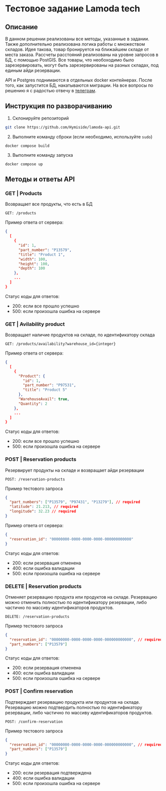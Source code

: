 # Тестовое задание Lamoda tech
## Описание
В данном решении реализованы все методы, указанные в задании. Также дополнительно реализована логика работы с множеством складов. Идея такова, товар бронируется на ближайшем складе от места заказа. Рассчеты расстояний реализованы на уровне запросов в БД, с помощью PostGIS. Все товары, что необоходимо было зарезервировать, могут быть зарезервированы на разных складах, под единым айди резервации.

API и Postgres поднимаются в отдельных docker контейнерах. После того, как запустится БД, накатываются миграции.
На все вопросы по решению я с радостью отвечу в [телеграм](https://t.me/hymiside).

## Инструкция по разворачиванию
1. Склонируйте репозиторий
```bash
git clone https://github.com/Hymiside/lamoda-api.git
```
2. Выполните команду сброки (если необходимо, используйте `sudo`)
```
docker compose build
```
3. Выполните команду запуска
```
docker compose up
```

## Методы и ответы API
### GET | Products
Возвращает все продукты, что есть в БД
```
GET: /products
```
Пример ответа от сервера:
```json
{
  [
    {
      "id": 1,
      "part_number": "P13579",
      "title": "Product 1",
      "width": 100,
      "height": 100,
      "depth": 100
    },
    ...
  ]
}
```
Статус коды для ответов:
- 200: если все прошло успешно
- 500: если произошла ошибка на сервере

### GET | Avilability product
Возвращает наличие продуктов на складе, по идентификатору склада
```
GET: /products/availability?warehouse_id={integer}
```
Пример ответа от сервера:
```json
{
  [
    {
      "Product": {
        "id": 1,
        "part_number": "P97531",
        "title": "Product 5"
      },
      "WarehouseAvail": true,
      "Quantity": 2
    },
    ...
  ]
}
```
Статус коды для ответов:
- 200: если все прошло успешно
- 500: если произошла ошибка на сервере


### POST | Reservation products
Резервирует продукты на складе и возвращает айди резервации
```
POST: /reservation-products
```
Пример тестового запроса
```json
{
  "part_numbers": ["P13579", "P97431", "P13279"], // required
  "latitude": 21.213, // required
  "longitude": 32.23 // required
}
```
Пример ответа от сервера:
```json
{
  "reservation_id": "00000000-0000-0000-0000-000000000000"
}
```
Статус коды для ответов:
- 200: если резервация отменена
- 400: если ошибка валидации
- 500: если произошла ошибка на сервере

### DELETE | Reservation products
Отменяет резервацию продукта или продуктов на складе. Резервацию можно отменить полностью по идентификатору резервации, либо частично по массиву идентификаторов продуктов.
```
DELETE: /reservation-products
```
Пример тестового запроса
```json
{
  "reservation_id": "00000000-0000-0000-0000-000000000000", // required
  "part_numbers": ["P13579"]
}
```
Статус коды для ответов:
- 200: если резервация отменена
- 400: если ошибка валидации
- 500: если произошла ошибка на сервере


### POST | Confirm reservation
Подтверждает резервацию продукта или продуктов на складе. Резервацию можно подтвердить полностью по идентификатору резервации, либо частично по массиву идентификаторов продуктов.
```
POST: /confirm-reservation
```
Пример тестового запроса
```json
{
  "reservation_id": "00000000-0000-0000-0000-000000000000", // required
  "part_numbers": ["P13579"]
}
```
Статус коды для ответов:
- 200: если резервация подтверждена
- 400: если ошибка валидации
- 500: если произошла ошибка на сервере
